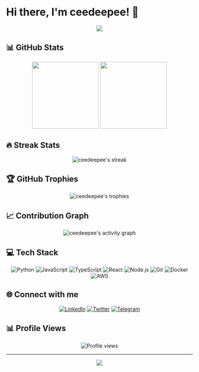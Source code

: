 # Hi there, I'm ceedeepee! 👋

<div align="center">
  <img src="https://capsule-render.vercel.app/api?type=waving&color=gradient&height=200&section=header&text=Welcome%20to%20my%20GitHub%20Profile&fontSize=50&animation=fadeIn&fontAlignY=38&desc=Developer%20|%20Open%20Source%20Enthusiast&descAlignY=51&descAlign=62" />
</div>

## 📊 GitHub Stats

<div align="center">
  <img height="180em" src="https://github-readme-stats.vercel.app/api?username=ceedeepee&show_icons=true&theme=radical&include_all_commits=true&count_private=true"/>
  <img height="180em" src="https://github-readme-stats.vercel.app/api/top-langs/?username=ceedeepee&layout=compact&langs_count=8&theme=radical"/>
</div>

## 🔥 Streak Stats

<div align="center">
  <img src="https://github-readme-streak-stats.herokuapp.com/?user=ceedeepee&theme=radical" alt="ceedeepee's streak"/>
</div>

## 🏆 GitHub Trophies

<div align="center">
  <img src="https://github-profile-trophy.vercel.app/?username=ceedeepee&theme=radical&row=1&column=7&margin-w=15&margin-h=15" alt="ceedeepee's trophies"/>
</div>

## 📈 Contribution Graph

<div align="center">
  <img src="https://github-readme-activity-graph.vercel.app/graph?username=ceedeepee&theme=redical&hide_border=true" alt="ceedeepee's activity graph"/>
</div>

## 💻 Tech Stack

<div align="center">
  
![Python](https://img.shields.io/badge/python-3670A0?style=for-the-badge&logo=python&logoColor=ffdd54)
![JavaScript](https://img.shields.io/badge/javascript-%23323330.svg?style=for-the-badge&logo=javascript&logoColor=%23F7DF1E)
![TypeScript](https://img.shields.io/badge/typescript-%23007ACC.svg?style=for-the-badge&logo=typescript&logoColor=white)
![React](https://img.shields.io/badge/react-%2320232a.svg?style=for-the-badge&logo=react&logoColor=%2361DAFB)
![Node.js](https://img.shields.io/badge/node.js-6DA55F?style=for-the-badge&logo=node.js&logoColor=white)
![Git](https://img.shields.io/badge/git-%23F05033.svg?style=for-the-badge&logo=git&logoColor=white)
![Docker](https://img.shields.io/badge/docker-%230db7ed.svg?style=for-the-badge&logo=docker&logoColor=white)
![AWS](https://img.shields.io/badge/AWS-%23FF9900.svg?style=for-the-badge&logo=amazon-aws&logoColor=white)

</div>

## 🌐 Connect with me

<div align="center">
  
[![LinkedIn](https://img.shields.io/badge/LinkedIn-%230077B5.svg?logo=linkedin&logoColor=white)](https://linkedin.com/in/ceedeepee)
[![Twitter](https://img.shields.io/badge/Twitter-%231DA1F2.svg?logo=Twitter&logoColor=white)](https://twitter.com/fafnir)
[![Telegram](https://img.shields.io/badge/Telegram-2CA5E0?logo=telegram&logoColor=white)](https://t.me/ceedeepee)


</div>

## 📊 Profile Views

<div align="center">
  <img src="https://komarev.com/ghpvc/?username=ceedeepee&color=blueviolet&style=flat-square&label=Profile+Views" alt="Profile views"/>
</div>

---

<div align="center">
  <img src="https://capsule-render.vercel.app/api?type=waving&color=gradient&height=100&section=footer"/>
</div>